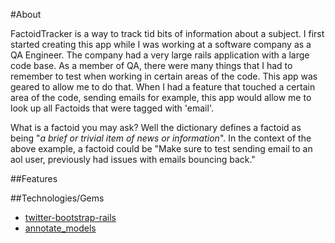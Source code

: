 #About

FactoidTracker is a way to track tid bits of information about a subject. I first started creating this app while I was working at a software company as a QA Engineer. The company had a very large rails application with a large code base. As a member of QA, there were many things that I had to remember to test when working in certain areas of the code. This app was geared to allow me to do that. When I had a feature that touched a certain area of the code, sending emails for example, this app would allow me to look up all Factoids that were tagged with 'email'. 

What is a factoid you may ask? Well the dictionary defines a factoid as being "*a brief or trivial item of news or information*". In the context of the above example, a factoid could be "Make sure to test sending email to an aol user, previously had issues with emails bouncing back." 




##Features


##Technologies/Gems 
* [twitter-bootstrap-rails](https://github.com/seyhunak/twitter-bootstrap-rails)
* [annotate_models](https://github.com/ctran/annotate_models)
